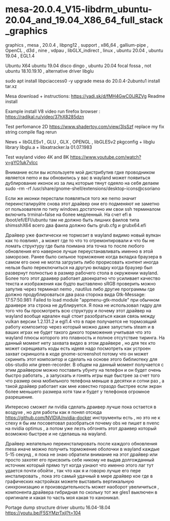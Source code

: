 # mesa-20.0.4_V15-libdrm_ubuntu-20.04_and_19.04_X86_64_full_stack_graphics
graphics , mesa , 20.0.4 , libpng12 , support , x86_64 , gallium-pipe , OpenCL , d3d , nine , vdpau , libGLX_indirect , linux , ubuntu 20.04 , ubuntu 19.04 , EGL1.4

Ubuntu X64 ubuntu 19.04 disco dingo , ubuntu 20.04 focal fossa , not ubuntu 18.10.19.10 , alternative driver libglu

sudo apt install libpciaccess0 -y  upgrade mesa do 20.0.4-2ubuntu1 install tar.xz

Mesa download + instructions: https://yadi.sk/d/fMH4GwC0IJRZVg Readme install

Example install V8 video run firefox browser : https://radikal.ru/video/37hX8285dzn

Test perfomance 2D https://www.shadertoy.com/view/3lsSzf replace my fix string compile flag rerun

News + libGLESv1 , GLU , GLX , OPENGL , libGLESv2 pkgconfig + libglu library libglu.a + libxatracker.la 01.07.1983

Test wayland video 4K and 8K https://www.youtube.com/watch?v=gYO1uk7vIcc

Внимание если вы используете мой дистрибутив гдке проводником является nemo и вы обновились у вас в wayland может появиться дублирование иконок из за лиц которые тянут одеяло на себя делаем sudo -rm -rf /usr/share/gnome-shell/extensions/desktop-icons@csoriano

Если же иконки перестали появляться того же nemo значит переинсталируйте снова этот драйвер они его подменяют не заметно от пользователя по типу windows достаточно им свои ssh терминалом включить trminal=false на более медленный. На счет efi в /boot/efi/EFI/ubuntu там не должно быть лишних фаилов типа shimsshX64 всего два фаила должно быть grub.cfg и grubx64.efi


Драйвер уже фактически не тормозит в wayland видимо новый вулкан как то повлиял , а может где то что то отремонтировали и что бы не ломать структуру где была поимана эта точка то после любого обновления его наверное лучше переустанавливать именно в этой заморозке. Ранее было сильное торможение когда вкладка браузера в самом его окне не могла загрузить либо прорисовать контент иногда нельзя было переключиться на другую вкладку когда браузер был развернут полностью в размер рабочего стола в окружении wayland. Более того этот драивер работает двоекратно что усиливает качество текста и изображения как будто выставлено sRGB проверить можно запутив через терминал  nemo , nautilus либо другие программы где должно продублироваться два раза сторока вида Gtk-Message: 17:57:50.981: Failed to load module "appmenu-gtk-module" при обычном драивере эта строка не дублируется. Я пока не использовал гидру для того что бы просмотреть всю структуру и почему этот драйвер на wayland вообще идеален ещё стоит разобраться какая связь между vulkan версии 1.2.131.2 и egl1.4 что в паре получается не тормозящий работу композитор через который можно даже запустить steam и в ваших играх не будет такого дикого торможения учитывая что это wayland плюсы которого это плавность и полное отсутствие тиринга. На данный момент нету захвата видео в этом драйвере , но для тех кто может скрещивать коды есть идеяя надо посмотреть как устроен захват скриншота в коде gnome-screenshot потому что он может скринить этот композитор и сделать на основе этого библиотеку для obs-studio или green-recorder. В общем на данный момент получается с этим драйвером можно поставить убунту на телефон и он будет очень быстро работать , а запускать и гонять игры еще быстрее за счет того что размер окна мобильного телефона меньше в десятки и сотни раз , а такой драйвер работает как мне известно гораздо быстрее если экран более меньшего размера хотя там и будет у телефонов огромное разрешение.

Интересно сможет ли nvidia сделать драивер лучше пока остается в воздухе , но для работы как я понял отсюда https://github.com/NVIDIA/nvidia-docker инструменты есть , но это не к спеху я бы им посоветовал разобраться почему obs не пишет в nvenc на nvidia optimus , а потом уже лезть обгонять этот драивер который возможно быстрее и не сделаешь на wayland.

Драйвер желательно переинсталировать после каждого обновления mesa иначе можно получить торможение оболочки в wayland каждые 5-15 секунд , я пока не знаю обратили внимание на этот драйвер или просто захотят его присвоить себе никому не выдав долгожданный источник который прямо тут когда узнают что именно этого лаг тут удается почти обойти , так что как я и говорю лучше его пере инсталировать , пока это самый удачный в мире драйвер кое где в графических настройках можете выставить вертикальную синхронизацию и производительность может наоборот увеличиться , компонента драйвера гибридная по скольку тот же gles1 выключен в оригинале и какая то часть моя какая то каноникал.

Portage dump structure driver ubuntu 16.04-18.04 https://youtu.be/F5SYMzrTxjI?t=104
